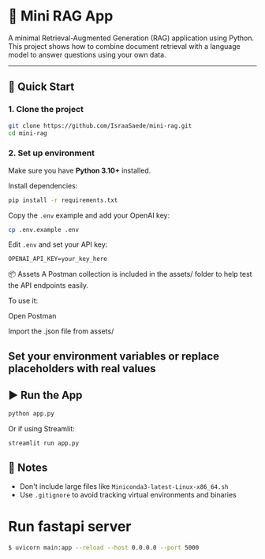 # 🧠 Mini RAG App

A minimal Retrieval-Augmented Generation (RAG) application using Python. This project shows how to combine document retrieval with a language model to answer questions using your own data.

---

## 🚀 Quick Start

### 1. Clone the project

```bash
git clone https://github.com/IsraaSaede/mini-rag.git
cd mini-rag
````

### 2. Set up environment

Make sure you have **Python 3.10+** installed.

Install dependencies:

```bash
pip install -r requirements.txt
```

Copy the `.env` example and add your OpenAI key:

```bash
cp .env.example .env
```

Edit `.env` and set your API key:

```env
OPENAI_API_KEY=your_key_here
```

📦 Assets
A Postman collection is included in the assets/ folder to help test the API endpoints easily.

To use it:

Open Postman

Import the .json file from assets/

Set your environment variables or replace placeholders with real values
---

## ▶️ Run the App

```bash
python app.py
```

Or if using Streamlit:

```bash
streamlit run app.py
```

## 🛑 Notes

* Don't include large files like `Miniconda3-latest-Linux-x86_64.sh`
* Use `.gitignore` to avoid tracking virtual environments and binaries

# Run fastapi server
```bash
$ uvicorn main:app --reload --host 0.0.0.0 --port 5000
```
